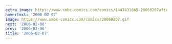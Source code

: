 ```yaml
---
extra_image: https://www.smbc-comics.com/comics/1447431665-20060207after.png
hovertext: '2006-02-07'
image: https://www.smbc-comics.com/comics/20060207.gif
next: '2006-02-08'
prev: '2006-02-06'
title: '2006-02-07'
---
```

